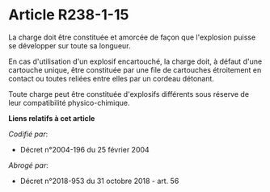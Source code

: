 # Article R238-1-15

La charge doit être constituée et amorcée de façon que l'explosion puisse se développer sur toute sa longueur.

En cas d'utilisation d'un explosif encartouché, la charge doit, à défaut d'une cartouche unique, être constituée par une file
de cartouches étroitement en contact ou toutes reliées entre elles par un cordeau détonant.

Toute charge peut être constituée d'explosifs différents sous réserve de leur compatibilité physico-chimique.

**Liens relatifs à cet article**

_Codifié par_:

  - Décret n°2004-196 du 25 février 2004

_Abrogé par_:

  - Décret n°2018-953 du 31 octobre 2018 - art. 56
